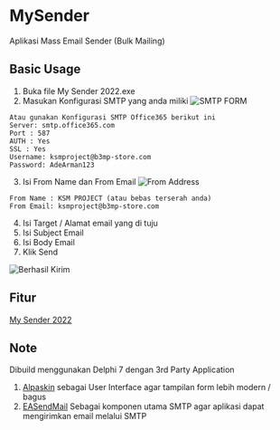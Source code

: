 
# MySender

Aplikasi Mass Email Sender (Bulk Mailing)


## Basic Usage

1. Buka file My Sender 2022.exe
2. Masukan Konfigurasi SMTP yang anda miliki
![SMTP FORM](https://i.ibb.co/JFnxkbY/smtp.png)
```
Atau gunakan Konfigurasi SMTP Office365 berikut ini
Server: smtp.office365.com
Port : 587
AUTH : Yes
SSL : Yes
Username: ksmproject@b3mp-store.com
Password: AdeArman123
```
3. Isi From Name dan From Email
![From Address](https://i.ibb.co/VCqgxFS/form.png)
```
From Name : KSM PROJECT (atau bebas terserah anda)
From Email: ksmproject@b3mp-store.com
```
4. Isi Target / Alamat email yang di tuju
5. Isi Subject Email
6. Isi Body Email
7. Klik Send 

![Berhasil Kirim](https://i.ibb.co/Qp9xZys/Screenshot-1.png)

## Fitur

[My Sender 2022](http://www.b3mp-store.com/2022/03/mysender-r3-reborn.html)


## Note
Dibuild menggunakan Delphi 7 dengan 3rd Party Application
1. [Alpaskin](https://www.alphaskins.com/) sebagai User Interface agar tampilan form lebih modern / bagus
2. [EASendMail](https://www.emailarchitect.net/easendmail) Sebagai komponen utama SMTP agar aplikasi dapat mengirimkan email melalui SMTP

 

